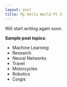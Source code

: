 ```yaml
---
layout: post
title: My Hello World Pt 2
---
```


Will start writing again soon.

**Sample post topics**:

- Machine Learning
- Research
- Neural Networks
- Travel
- Motorcycles
- Robotics
- Corgis

